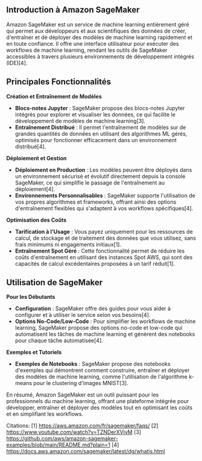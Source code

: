 ## Introduction à Amazon SageMaker

Amazon SageMaker est un service de machine learning entièrement géré qui permet aux développeurs et aux scientifiques des données de créer, d'entraîner et de déployer des modèles de machine learning rapidement et en toute confiance. Il offre une interface utilisateur pour exécuter des workflows de machine learning, rendant les outils de SageMaker accessibles à travers plusieurs environnements de développement intégrés (IDE)[4].

## Principales Fonctionnalités

**Création et Entraînement de Modèles**

- **Blocs-notes Jupyter** : SageMaker propose des blocs-notes Jupyter intégrés pour explorer et visualiser les données, ce qui facilite le développement de modèles de machine learning[3].
- **Entraînement Distribué** : Il permet l'entraînement de modèles sur de grandes quantités de données en utilisant des algorithmes ML gérés, optimisés pour fonctionner efficacement dans un environnement distribué[4].

**Déploiement et Gestion**

- **Déploiement en Production** : Les modèles peuvent être déployés dans un environnement sécurisé et évolutif directement depuis la console SageMaker, ce qui simplifie le passage de l'entraînement au déploiement[4].
- **Environnements Personnalisables** : SageMaker supporte l'utilisation de vos propres algorithmes et frameworks, offrant ainsi des options d'entraînement flexibles qui s'adaptent à vos workflows spécifiques[4].

**Optimisation des Coûts**

- **Tarification à l'Usage** : Vous payez uniquement pour les ressources de calcul, de stockage et de traitement des données que vous utilisez, sans frais minimums ni engagements initiaux[1].
- **Entraînement Spot Géré** : Cette fonctionnalité permet de réduire les coûts d'entraînement en utilisant des instances Spot AWS, qui sont des capacités de calcul excédentaires proposées à un tarif réduit[1].

## Utilisation de SageMaker

**Pour les Débutants**

- **Configuration** : SageMaker offre des guides pour vous aider à configurer et à utiliser le service selon vos besoins[4].
- **Options No-Code/Low-Code** : Pour simplifier les workflows de machine learning, SageMaker propose des options no-code et low-code qui automatisent les tâches de machine learning et génèrent des notebooks pour chaque tâche automatisée[4].

**Exemples et Tutoriels**

- **Exemples de Notebooks** : SageMaker propose des notebooks d'exemples qui démontrent comment construire, entraîner et déployer des modèles de machine learning, comme l'utilisation de l'algorithme k-means pour le clustering d'images MNIST[3].

En résumé, Amazon SageMaker est un outil puissant pour les professionnels du machine learning, offrant une plateforme intégrée pour développer, entraîner et déployer des modèles tout en optimisant les coûts et en simplifiant les workflows.

Citations:
[1] https://aws.amazon.com/fr/sagemaker/faqs/
[2] https://www.youtube.com/watch?v=TZNDerXVjvM
[3] https://github.com/aws/amazon-sagemaker-examples/blob/main/README.md?plain=1
[4] https://docs.aws.amazon.com/sagemaker/latest/dg/whatis.html
